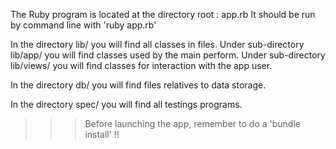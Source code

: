 The Ruby program is located at the directory root : app.rb
It should be run by command line with 'ruby app.rb'

In the directory lib/ you will find all classes in files.
Under sub-directory lib/app/ you will find classes used by the main perform.
Under sub-directory lib/views/ you will find classes for interaction with the app user.

In the directory db/ you will find files relatives to data storage.

In the directory spec/ you will find all testings programs.

>>> Before launching the app, remember to do a 'bundle install' !!

